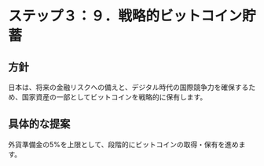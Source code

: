 # ステップ３：９．戦略的ビットコイン貯蓄

## 方針
日本は、将来の金融リスクへの備えと、デジタル時代の国際競争力を確保するため、国家資産の一部としてビットコインを戦略的に保有します。

## 具体的な提案
外貨準備金の5%を上限として、段階的にビットコインの取得・保有を進めます。